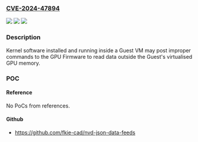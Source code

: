 ### [CVE-2024-47894](https://cve.mitre.org/cgi-bin/cvename.cgi?name=CVE-2024-47894)
![](https://img.shields.io/static/v1?label=Product&message=Graphics%20DDK&color=blue)
![](https://img.shields.io/static/v1?label=Version&message=n%2Fa&color=blue)
![](https://img.shields.io/static/v1?label=Vulnerability&message=CWE%20-%20CWE-823%3A%20Use%20of%20Out-of-range%20Pointer%20Offset%20(4.16)&color=brighgreen)

### Description

Kernel software installed and running inside a Guest VM may post improper commands to the GPU Firmware to read data outside the Guest's virtualised GPU memory.

### POC

#### Reference
No PoCs from references.

#### Github
- https://github.com/fkie-cad/nvd-json-data-feeds

